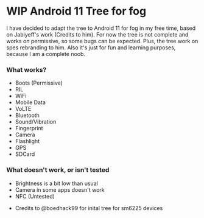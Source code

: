 # WIP Android 11 Tree for fog

I have decided to adapt the tree to Android 11 for fog in my free time, based on Jabiyeff's work (Credits to him). For now the tree is not complete and works on permissive, so some bugs can be expected. Plus, the tree work on spes rebranding to him. Also it's just for fun and learning purposes, because I am a complete noob.

### What works?
* Boots (Permissive) 
* RIL
* WiFi
* Mobile Data
* VoLTE
* Bluetooth
* Sound/Vibration
* Fingerprint
* Camera
* Flashlight
* GPS
* SDCard

### What doesn't work, or isn't tested
* Brightness is a bit low than usual
* Camera in some apps doesn't work
* NFC (Untested)

- Credits to @boedhack99 for inital tree for sm6225 devices
